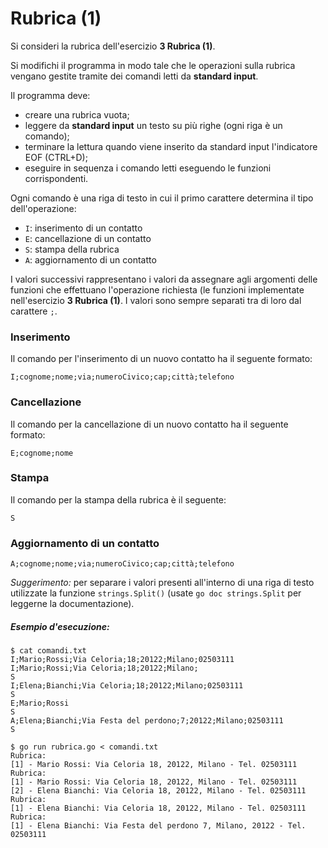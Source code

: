 # Rubrica (1)

Si consideri la rubrica dell'esercizio **3 Rubrica (1)**.

Si modifichi il programma in modo tale che le operazioni sulla rubrica vengano gestite tramite dei comandi letti da **standard input**.

Il programma deve:
* creare una rubrica vuota;
* leggere da **standard input** un testo su più righe (ogni riga è un comando);
* terminare la lettura quando viene inserito da standard input l'indicatore EOF (CTRL+D);
* eseguire in sequenza i comando letti eseguendo le funzioni corrispondenti. 

Ogni comando è una riga di testo in cui il primo carattere determina il tipo dell'operazione:
* `I`: inserimento di un contatto
* `E`: cancellazione di un contatto
* `S`: stampa della rubrica
* `A`: aggiornamento di un contatto

I valori successivi rappresentano i valori da assegnare agli argomenti delle funzioni che effettuano l'operazione richiesta (le funzioni implementate nell'esercizio **3 Rubrica (1)**. I valori sono sempre separati tra di loro dal carattere `;`.

### Inserimento

Il comando per l'inserimento di un nuovo contatto ha il seguente formato:
```text
I;cognome;nome;via;numeroCivico;cap;città;telefono
```

### Cancellazione

Il comando per la cancellazione di un nuovo contatto ha il seguente formato:
```text
E;cognome;nome
```

### Stampa

Il comando per la stampa della rubrica è il seguente:
```text
S
```

### Aggiornamento di un contatto

```text
A;cognome;nome;via;numeroCivico;cap;città;telefono
```

*Suggerimento:* per separare i valori presenti all'interno di una riga di testo utilizzate la funzione `strings.Split()` (usate `go doc strings.Split` per leggerne la documentazione).

##### Esempio d'esecuzione:
```text
$ cat comandi.txt 
I;Mario;Rossi;Via Celoria;18;20122;Milano;02503111
I;Mario;Rossi;Via Celoria;18;20122;Milano;
S
I;Elena;Bianchi;Via Celoria;18;20122;Milano;02503111
S
E;Mario;Rossi
S
A;Elena;Bianchi;Via Festa del perdono;7;20122;Milano;02503111
S

$ go run rubrica.go < comandi.txt 
Rubrica:
[1] - Mario Rossi: Via Celoria 18, 20122, Milano - Tel. 02503111
Rubrica:
[1] - Mario Rossi: Via Celoria 18, 20122, Milano - Tel. 02503111
[2] - Elena Bianchi: Via Celoria 18, 20122, Milano - Tel. 02503111
Rubrica:
[1] - Elena Bianchi: Via Celoria 18, 20122, Milano - Tel. 02503111
Rubrica:
[1] - Elena Bianchi: Via Festa del perdono 7, Milano, 20122 - Tel. 02503111
```